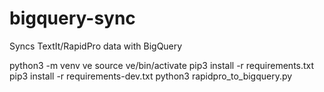 # bigquery-sync
Syncs TextIt/RapidPro data with BigQuery


python3 -m venv ve
source ve/bin/activate
pip3 install -r requirements.txt
pip3 install -r requirements-dev.txt
python3 rapidpro_to_bigquery.py
